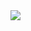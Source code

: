 
<img src="https://capsule-render.vercel.app/api?type=cylinder&color=gradient&heieght=300&section=header&text=Chaemin's Github&fontSize=30" />
